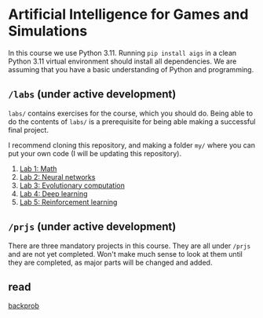 # Artificial Intelligence for Games and Simulations

In this course we use Python 3.11. Running `pip install aigs`
in a clean Python 3.11 virtual environment should install all dependencies.
We are assuming that you have a basic understanding of Python and programming.

## `/labs` (under active development)

`labs/` contains exercises for the course, which you should do.
Being able to do the contents of `labs/` is a prerequisite
for being able making a successful final project.

I recommend cloning this repository, and making a folder `my/`
where you can put your own code (I will be updating this repository).

1. [Lab 1: Math](labs/lab_1.py)
2. [Lab 2: Neural networks](labs/lab_2.py)
3. [Lab 3: Evolutionary computation](labs/lab_3.py)
4. [Lab 4: Deep learning](labs/lab_4.py)
5. [Lab 5: Reinforcement learning](labs/lab_5.py)

## `/prjs` (under active development)

There are three mandatory projects in this course.
They are all under `/prjs` and are not yet completed.
Won't make much sense to look at them until they are completed,
as major parts will be changed and added.

## read

[backprob](https://colah.github.io/posts/2015-08-Backprop/)

